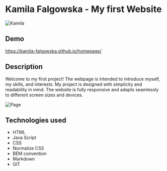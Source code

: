 # Kamila Falgowska - My first Website

![Kamila](https://i.postimg.cc/8cRt2PGJ/image-Beige.png)

## Demo

https://kamila-falgowska.github.io/homepage/

## Description

Welcome to my first project! The webpage is intended to introduce myself, my skills, and interests. My project is designed with simplicity and readability in mind. The website is fully responsive and adapts seamlessly to different screen sizes and devices. 

![Page](gif/Animation.gif)

## Technologies used

- HTML
- Java Script
- CSS
- Normalize CSS
- BEM convention
- Markdown
- GIT
